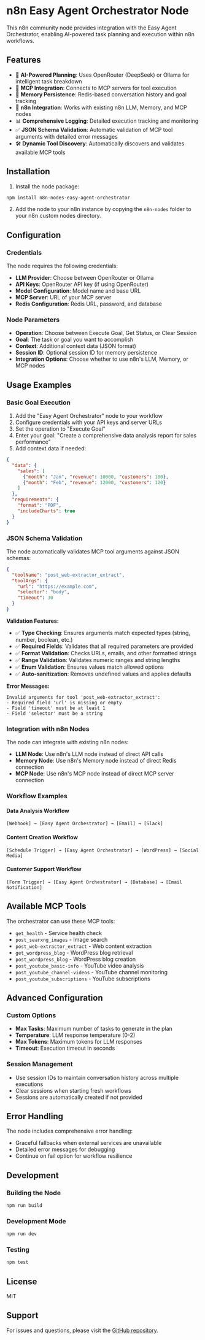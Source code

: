 # n8n Easy Agent Orchestrator Node

This n8n community node provides integration with the Easy Agent Orchestrator, enabling AI-powered task planning and execution within n8n workflows.

## Features

- 🤖 **AI-Powered Planning**: Uses OpenRouter (DeepSeek) or Ollama for intelligent task breakdown
- 🔧 **MCP Integration**: Connects to MCP servers for tool execution
- 💾 **Memory Persistence**: Redis-based conversation history and goal tracking
- 🔗 **n8n Integration**: Works with existing n8n LLM, Memory, and MCP nodes
- 📊 **Comprehensive Logging**: Detailed execution tracking and monitoring
- ✅ **JSON Schema Validation**: Automatic validation of MCP tool arguments with detailed error messages
- 🛠️ **Dynamic Tool Discovery**: Automatically discovers and validates available MCP tools

## Installation

1. Install the node package:
```bash
npm install n8n-nodes-easy-agent-orchestrator
```

2. Add the node to your n8n instance by copying the `n8n-nodes` folder to your n8n custom nodes directory.

## Configuration

### Credentials

The node requires the following credentials:

- **LLM Provider**: Choose between OpenRouter or Ollama
- **API Keys**: OpenRouter API key (if using OpenRouter)
- **Model Configuration**: Model name and base URL
- **MCP Server**: URL of your MCP server
- **Redis Configuration**: Redis URL, password, and database

### Node Parameters

- **Operation**: Choose between Execute Goal, Get Status, or Clear Session
- **Goal**: The task or goal you want to accomplish
- **Context**: Additional context data (JSON format)
- **Session ID**: Optional session ID for memory persistence
- **Integration Options**: Choose whether to use n8n's LLM, Memory, or MCP nodes

## Usage Examples

### Basic Goal Execution

1. Add the "Easy Agent Orchestrator" node to your workflow
2. Configure credentials with your API keys and server URLs
3. Set the operation to "Execute Goal"
4. Enter your goal: "Create a comprehensive data analysis report for sales performance"
5. Add context data if needed:
```json
{
  "data": {
    "sales": [
      {"month": "Jan", "revenue": 10000, "customers": 100},
      {"month": "Feb", "revenue": 12000, "customers": 120}
    ]
  },
  "requirements": {
    "format": "PDF",
    "includeCharts": true
  }
}
```

### JSON Schema Validation

The node automatically validates MCP tool arguments against JSON schemas:

```json
{
  "toolName": "post_web-extractor_extract",
  "toolArgs": {
    "url": "https://example.com",
    "selector": "body",
    "timeout": 30
  }
}
```

**Validation Features:**
- ✅ **Type Checking**: Ensures arguments match expected types (string, number, boolean, etc.)
- ✅ **Required Fields**: Validates that all required parameters are provided
- ✅ **Format Validation**: Checks URLs, emails, and other formatted strings
- ✅ **Range Validation**: Validates numeric ranges and string lengths
- ✅ **Enum Validation**: Ensures values match allowed options
- ✅ **Auto-sanitization**: Removes undefined values and applies defaults

**Error Messages:**
```
Invalid arguments for tool 'post_web-extractor_extract': 
- Required field 'url' is missing or empty
- Field 'timeout' must be at least 1
- Field 'selector' must be a string
```

### Integration with n8n Nodes

The node can integrate with existing n8n nodes:

- **LLM Node**: Use n8n's LLM node instead of direct API calls
- **Memory Node**: Use n8n's Memory node instead of direct Redis connection
- **MCP Node**: Use n8n's MCP node instead of direct MCP server connection

### Workflow Examples

#### Data Analysis Workflow
```
[Webhook] → [Easy Agent Orchestrator] → [Email] → [Slack]
```

#### Content Creation Workflow
```
[Schedule Trigger] → [Easy Agent Orchestrator] → [WordPress] → [Social Media]
```

#### Customer Support Workflow
```
[Form Trigger] → [Easy Agent Orchestrator] → [Database] → [Email Notification]
```

## Available MCP Tools

The orchestrator can use these MCP tools:

- `get_health` - Service health check
- `post_searxng_images` - Image search
- `post_web-extractor_extract` - Web content extraction
- `get_wordpress_blog` - WordPress blog retrieval
- `post_wordpress_blog` - WordPress blog creation
- `post_youtube_basic-info` - YouTube video analysis
- `post_youtube_channel-videos` - YouTube channel monitoring
- `post_youtube_subscriptions` - YouTube subscriptions

## Advanced Configuration

### Custom Options

- **Max Tasks**: Maximum number of tasks to generate in the plan
- **Temperature**: LLM response temperature (0-2)
- **Max Tokens**: Maximum tokens for LLM responses
- **Timeout**: Execution timeout in seconds

### Session Management

- Use session IDs to maintain conversation history across multiple executions
- Clear sessions when starting fresh workflows
- Sessions are automatically created if not provided

## Error Handling

The node includes comprehensive error handling:

- Graceful fallbacks when external services are unavailable
- Detailed error messages for debugging
- Continue on fail option for workflow resilience

## Development

### Building the Node

```bash
npm run build
```

### Development Mode

```bash
npm run dev
```

### Testing

```bash
npm test
```

## License

MIT

## Support

For issues and questions, please visit the [GitHub repository](https://github.com/boqiangliang/easy-agent-orchestrator).
